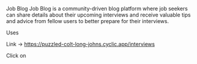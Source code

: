 Job Blog
Job Blog is a community-driven blog platform where job seekers can share details about their upcoming interviews and receive valuable tips and advice from fellow users to better prepare for their interviews.

Uses

Link -> https://puzzled-colt-long-johns.cyclic.app/interviews

Click on 